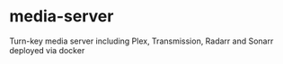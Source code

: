 # media-server
Turn-key media server including Plex, Transmission, Radarr and Sonarr deployed via docker
